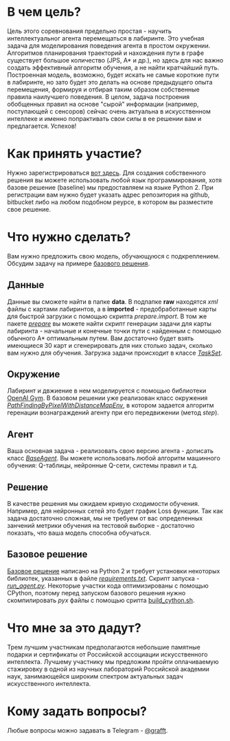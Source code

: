 # В чем цель?

Цель этого соревнования предельно простая - научить интеллектуальног агента перемещаться в лабиринте. Это учебная задача для моделирования поведения агента в простом окружении.
Алгоритмов планирования траекторий и нахождения пути в графе существует большое количество (JPS, A* и др.), но здесь для нас важно создать эффективный алгоритм обучения, а не найти кратчайший путь.
Построенная модель, возможно, будет искать не самые короткие пути в лабиринте, но зато будет это делать на основе предыдущего опыта перемещения, формируя и отбирая таким образом собственные правила наилучшего поведения.
В целом, задача построения обобщенных правил на основе "сырой" информации (например, поступающей с сенсоров) сейчас очень актуальна в искусственном интеллеке и именно попрактивать свои силы в ее решении вам и предлагается. Успехов!

# Как принять участие?
Нужно зарегистрироваться [вот здесь](https://goo.gl/forms/aoi9JxbAirDl5kU72). Для создания собственного решения вы можете использовать любой язык программирования, хотя базове решение (baseline) мы предоставляем на языке Python 2.
При регистрации вам нужно будет указать адрес репозитория на github, bitbucket либо на любом подобном реурсе, в котором вы разместите свое решение.

# Что нужно сделать?
Вам нужно предложить свою модель, обучающуюся с подкреплением. Обсудим задачу на примере [базового решения](https://github.com/cog-isa/isyt2017rl/tree/master/baseline).
## Данные
Данные вы сможете найти в папке **data**. В подпапке **raw** находятся _xml_ файлы c картами лабиринтов, а в **imported** - предобработанные карты для быстрой загрузки с помощью скрипта _prepare.import_. 
В том же пакете [_prepare_](https://github.com/cog-isa/isyt2017rl/tree/master/baseline/prepare) вы можете найти скрипт генерации задачи для карты лабиринта - начальные и конечные точки пути с найденным с помощью обычного A* оптимальным путем. Вам достаточно будет взять имеющиеся 30 карт и сгенерировать для них столько задач, сколько вам нужно для обучения.
Загрузка задачи происходит в классе [_TaskSet_](https://github.com/cog-isa/isyt2017rl/blob/master/baseline/pathenv/tasks.py).

## Окружение

Лабиринт и двжиение в нем моделируется с помощью библиотеки [OpenAI Gym](https://gym.openai.com/docs). В базовом решении уже реализован класс окружения [_PathFindingByPixelWithDistanceMapEnv_](https://github.com/cog-isa/isyt2017rl/blob/master/baseline/pathenv/environ.py), в котором задается алгоритм геренации вознаграждений агенту при его передвижении (метод _step_).

## Агент
Ваша основная задача - реализовать свою версию агента - дописать класс [_BaseAgent_](https://github.com/cog-isa/isyt2017rl/blob/master/baseline/pathenv/agent.py). Вы можете использовать любой алгоритм машинного обучения: Q-таблицы, нейронные Q-сети, системы правил и т.д.

## Решение
В качестве решения мы ожидаем кривую сходимости обучения. Например, для нейронных сетей это будет график Loss функции. Так как задача достаточно сложная, мы не требуем от вас определенных занчений метрики обучения на тестовой выборке - достаточно показать, что ваша модель способна обучаться.
## Базовое решение
[Базовое решение](https://github.com/cog-isa/isyt2017rl/tree/master/baseline) написано на Python 2 и требует установки некоторых библиотек, указанных в файле [_requirements.txt_](https://github.com/cog-isa/isyt2017rl/blob/master/baseline/requirements.txt). 
Скрипт запуска - [_run_agent.py_](https://github.com/cog-isa/isyt2017rl/blob/master/baseline/run_agent.py). Некоторые участки кода оптимизированы с помощью CPython, поэтому перед запуском базового решения нужно скомпилировать _pyx_ файлы с помощью срипта [build_cython.sh](https://github.com/cog-isa/isyt2017rl/blob/master/baseline/build_cython.sh).

# Что мне за это дадут?

Трем лучшим участникам предполагаются небольшие памятные подарки и сертификаты от Российской ассоциации искусственного интеллекта. Лучшему участнику мы предложим пройти оплачиваемую стажировку в одной из научных лабораторий Российской академии наук, занимающейся широким спектром актуальных задач искусственного интеллекта.

# Кому задать вопросы?

Любые вопросы можно задавать в Telegram - [@grafft](https://telegram.me/grafft).